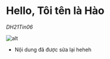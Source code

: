 # Hello, Tôi tên là Hào
*DH21Tin06*

![alt](https://noithatbinhminh.com.vn/wp-content/uploads/2022/08/anh-dep-23.jpg)

- Nội dung đã được sửa lại heheh

